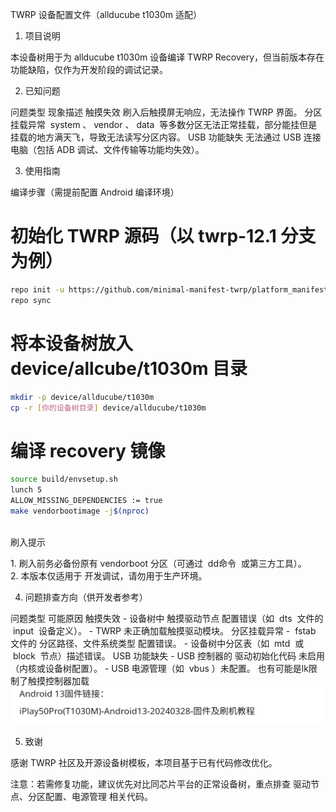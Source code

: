 TWRP 设备配置文件（allducube t1030m 适配）
 
1. 项目说明
 
本设备树用于为 allducube t1030m 设备编译 TWRP Recovery，但当前版本存在功能缺陷，仅作为开发阶段的调试记录。
 
2. 已知问题
 
问题类型 现象描述 
触摸失效 刷入后触摸屏无响应，无法操作 TWRP 界面。 
分区挂载异常  system 、 vendor 、 data  等多数分区无法正常挂载，部分能挂但是挂载的地方满天飞，导致无法读写分区内容。 
USB 功能缺失 无法通过 USB 连接电脑（包括 ADB 调试、文件传输等功能均失效）。 
 
3. 使用指南
 
编译步骤（需提前配置 Android 编译环境）
 
# 初始化 TWRP 源码（以 twrp-12.1 分支为例）
```bash
repo init -u https://github.com/minimal-manifest-twrp/platform_manifest_twrp_aosp.git -b twrp-12.1  
repo sync  

```
# 将本设备树放入 device/allcube/t1030m 目录  
```bash
mkdir -p device/allducube/t1030m  
cp -r [你的设备树目录] device/allducube/t1030m  

```
# 编译 recovery 镜像  
```bash
source build/envsetup.sh  
lunch 5
ALLOW_MISSING_DEPENDENCIES := true
make vendorbootimage -j$(nproc)  
 
 ```
 
刷入提示
 
1. 刷入前务必备份原有 vendorboot 分区（可通过  dd命令  或第三方工具）。
2. 本版本仅适用于 开发调试，请勿用于生产环境。
 
4. 问题排查方向（供开发者参考）
 
问题类型 可能原因 
触摸失效 - 设备树中 触摸驱动节点 配置错误（如  dts  文件的  input  设备定义）。   - TWRP 未正确加载触摸驱动模块。 
分区挂载异常 -  fstab  文件的 分区路径、文件系统类型 配置错误。   - 设备树中分区表（如  mtd  或  block  节点）描述错误。 
USB 功能缺失 - USB 控制器的 驱动初始化代码 未启用（内核或设备树配置）。   - USB 电源管理（如  vbus ）未配置。 
也有可能是lk限制了触摸控制器加载
![底层固件版本](Screenshot_20250627-154451_Chrome.png)
 
5. 致谢
 
感谢 TWRP 社区及开源设备树模板，本项目基于已有代码修改优化。
 
注意：若需修复功能，建议优先对比同芯片平台的正常设备树，重点排查 驱动节点、分区配置、电源管理 相关代码。
